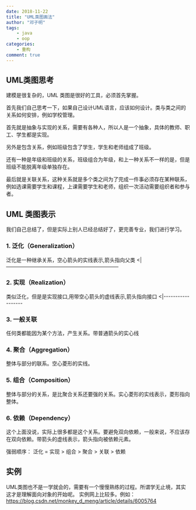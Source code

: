 ```yaml
---
date: 2018-11-22
title: "UML类图画法"
author: "邓子明"
tags:
    - java
    - oop
categories:
    - 重构
comment: true
---
```


## UML类图思考

建模是很复杂的，UML 类图是很好的工具，必须首先掌握。

首先我们自己思考一下，如果自己设计UML语言，应该如何设计。类与类之间的关系如何安排，例如学校管理。

首先就是抽象与实现的关系，需要有各种人，所以人是一个抽象，具体的教师、职工、学生都是实现。

另外是包含关系，例如班级包含了学生，学生和老师组成了班级。

还有一种是年级和班级的关系，班级组合为年级，和上一种关系不一样的是，但是班级不能脱离年级单独存在。

最后就是关联关系，这种关系就是多个类之间为了完成一件事必须存在某种联系，例如选课需要学生和课程，上课需要学生和老师，组织一次活动需要组织者和参与者。


## UML 类图表示

我们自己总结了，但是实际上别人已经总结好了，更完善专业，我们进行学习。

### 1. 泛化（Generalization）

泛化是一种继承关系，空心箭头的实线表示,箭头指向父类 <|——————————————————————


### 2. 实现（Realization）

类似泛化，但是是实现接口,用带空心箭头的虚线表示,箭头指向接口  <|------------------


### 3.  一般关联

任何类都能因为某个方法，产生关系。带普通箭头的实心线

### 4. 聚合（Aggregation）

整体与部分的联系。空心菱形的实线。

### 5. 组合（Composition）

整体与部分的关系，是比聚合关系还要强的关系。实心菱形的实线表示，菱形指向整体。


### 6. 依赖（Dependency）

这个上面没说，实际上很多都是这个关系。要避免双向依赖，一般来说，不应该存在双向依赖。带箭头的虚线表示，箭头指向被依赖元素。


强弱顺序： 泛化 = 实现 > 组合 > 聚合 > 关联 > 依赖

## 实例

UML类图也不是一学就会的，需要有一个慢慢熟练的过程。所谓学无止境，其实这才是理解面向对象的开始呢。
实例网上比较多。例如： https://blog.csdn.net/monkey_d_meng/article/details/6005764